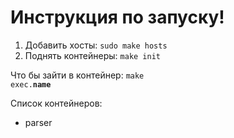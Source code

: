 # Инструкция по запуску!

1. Добавить хосты: <code>sudo make hosts </code>
2. Поднять контейнеры: <code>make init</code>

Что бы зайти в контейнер: <code>make exec.__name__</code>

Список контейнеров:
- parser